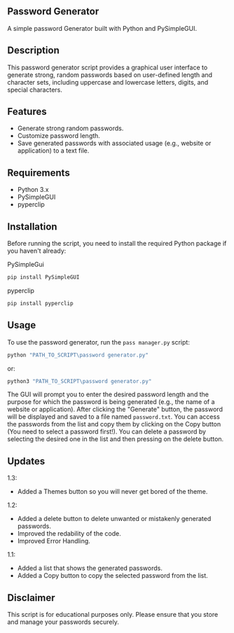 ## Password Generator

A simple password Generator built with Python and PySimpleGUI.

## Description

This password generator script provides a graphical user interface to generate strong, random passwords based on user-defined length and character sets, including uppercase and lowercase letters, digits, and special characters.

## Features

- Generate strong random passwords.
- Customize password length.
- Save generated passwords with associated usage (e.g., website or application) to a text file.

## Requirements

- Python 3.x
- PySimpleGUI
- pyperclip

## Installation

Before running the script, you need to install the required Python package if you haven't already:

PySimpleGui

```bash
pip install PySimpleGUI
```

pyperclip

```bash
pip install pyperclip
```

## Usage

To use the password generator, run the `pass manager.py` script:

```bash
python "PATH_TO_SCRIPT\password generator.py"
```

or:

```bash
python3 "PATH_TO_SCRIPT\password generator.py"
```

The GUI will prompt you to enter the desired password length and the purpose for which the password is being generated (e.g., the name of a website or application). After clicking the "Generate" button, the password will be displayed and saved to a file named `password.txt`. You can access the passwords from the list and copy them by clicking on the Copy button (You need to select a password first!). You can delete a password by selecting the desired one in the list and then pressing on the delete button.

## Updates

1.3:

* Added a Themes button so you will never get bored of the theme.

1.2:

* Added a delete button to delete unwanted or mistakenly generated passwords.
* Improved the redability of the code.
* Improved Error Handling.

1.1:

* Added a list that shows the generated passwords.
* Added a Copy button to copy the selected password from the list.

## Disclaimer

This script is for educational purposes only. Please ensure that you store and manage your passwords securely.
